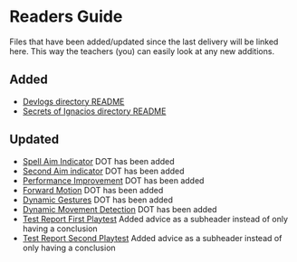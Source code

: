# Readers Guide
Files that have been added/updated since the last delivery will be linked here. This way the teachers (you) can easily look at any new additions.

## Added
- [Devlogs directory README](2.%20Secrets%20of%20Ignacios/1.%20Devlogs/README.md)
- [Secrets of Ignacios directory README](2.%20Secrets%20of%20Ignacios/README.md)

## Updated
- [Spell Aim Indicator](2.%20Secrets%20of%20Ignacios/1.%20Devlogs/04.%20Spell%20Aim%20Indicators.md) DOT has been added
- [Second Aim indicator](2.%20Secrets%20of%20Ignacios/1.%20Devlogs/05.%20Second%20Aim%20Indicator.md) DOT has been added
- [Performance Improvement](2.%20Secrets%20of%20Ignacios/1.%20Devlogs/06.%20Performance%20Improvement.md) DOT has been added
- [Forward Motion](3.%20Deep%20Dive/2.%20Devlogs/01.%20Forward%20Motion.md) DOT has been added
- [Dynamic Gestures](3.%20Deep%20Dive/2.%20Devlogs/2.%202D%20Dynamic%20Gestures.md) DOT has been added
- [Dynamic Movement Detection](3.%20Deep%20Dive/1.%20Research/1.%20Dynamic%20Movement%20Detection.md) DOT has been added
- [Test Report First Playtest](h2.%20Secrets%20of%20Ignacios/2.%20Playtests/03.%20Test%20Report%20First%20Playtest.md) Added advice as a subheader instead of only having a conclusion
- [Test Report Second Playtest](2.%20Secrets%20of%20Ignacios/2.%20Playtests/06.%20Test%20Report%20Second%20Playtest.md) Added advice as a subheader instead of only having a conclusion
